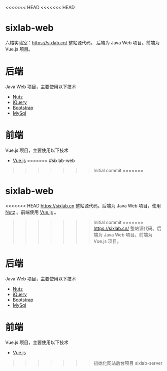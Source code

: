 <<<<<<< HEAD
<<<<<<< HEAD
# sixlab-web
六楼实验室：<a href="https://sixlab.cn/" target="_blank">https://sixlab.cn/</a> 整站源代码。
后端为 Java Web 项目。前端为 Vue.js 项目。

# 后端
Java Web 项目，主要使用以下技术
- <a href="http://www.nutzam.com/" target="_blank">Nutz</a>
- <a href="http://jquery.com/" target="_blank">jQuery</a>
- <a href="http://getbootstrap.com/" target="_blank">Bootstrap</a>
- <a href="https://www.mysql.com/" target="_blank">MySql</a>

# 前端
Vue.js 项目，主要使用以下技术
- <a href="https://cn.vuejs.org/" target="_blank">Vue.js</a>
=======
#sixlab-web
>>>>>>> Initial commit
=======
# sixlab-web
<<<<<<< HEAD
https://sixlab.cn 整站源代码。后端为 Java Web 项目，使用 [Nutz](http://www.nutzam.com/) 。前端使用 [Vue.js](https://cn.vuejs.org/) 。
>>>>>>> Initial commit
=======
https://sixlab.cn/ 整站源代码。后端为 Java Web 项目。前端为 Vue.js 项目。

# 后端
Java Web 项目，主要使用以下技术
- [Nutz](http://www.nutzam.com/)
- [jQuery](http://jquery.com/)
- [Bootstrap](http://getbootstrap.com/)
- [MySql](https://www.mysql.com/)

# 前端
Vue.js 项目，主要使用以下技术
- [Vue.js](https://cn.vuejs.org/)
>>>>>>> 初始化网站后台项目 sixlab-server
